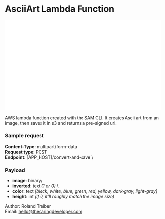 # AsciiArt Lambda Function

![Sample](./images/minimalist.png)

AWS lambda function created with the SAM CLI.
It creates Ascii art from an image, then saves it in s3 and returns a pre-signed url.

### Sample request
**Content-Type**: multipart/form-data \
**Request type**: POST \
**Endpoint**: [APP_HOST]/convert-and-save \
### Payload
- **image**: binary\
- **inverted**: text *(1 or 0)* \
- **color**: text *[black, white, blue, green, red, yellow, dark-gray, light-gray]*
- **height**: int *(if 0, it'll roughly match the image size)*

Author: Roland Treiber \
Email: hello@thecaringdeveloper.com
